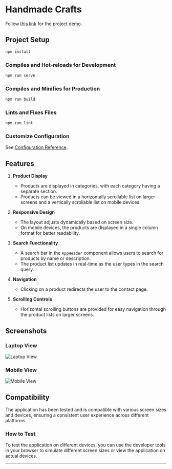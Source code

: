 # Handmade Crafts

Follow [this link](https://prismatic-pony-8c05b7.netlify.app/) for the project demo.

## Project Setup

```bash
npm install
```

### Compiles and Hot-reloads for Development

```bash
npm run serve
```

### Compiles and Minifies for Production

```bash
npm run build
```

### Lints and Fixes Files

```bash
npm run lint
```

### Customize Configuration

See [Configuration Reference](https://cli.vuejs.org/config/).

## Features

1. **Product Display**
   - Products are displayed in categories, with each category having a separate section.
   - Products can be viewed in a horizontally scrollable list on larger screens and a vertically scrollable list on mobile devices.

2. **Responsive Design**
   - The layout adjusts dynamically based on screen size. 
   - On mobile devices, the products are displayed in a single column format for better readability.

3. **Search Functionality**
   - A search bar in the `AppHeader` component allows users to search for products by name or description.
   - The product list updates in real-time as the user types in the search query.

4. **Navigation**
   - Clicking on a product redirects the user to the contact page.

5. **Scrolling Controls**
   - Horizontal scrolling buttons are provided for easy navigation through the product lists on larger screens.

## Screenshots

### Laptop View
![Laptop View](/handmade-crafts/public/laptop_screenshot.png)

### Mobile View
![Mobile View](/handmade-crafts/public/mobile_screenshot.jpg)

## Compatibility

The application has been tested and is compatible with various screen sizes and devices, ensuring a consistent user experience across different platforms.

### How to Test

To test the application on different devices, you can use the developer tools in your browser to simulate different screen sizes or view the application on actual devices.

---

